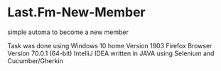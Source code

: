 # Last.Fm-New-Member
simple automa to become a new member

Task was done using
Windows 10 home 
Version 1903
Firefox Browser
Version 70.0.1 (64-bit)
IntelliJ IDEA
written in JAVA using Selenium and Cucumber/Gherkin
